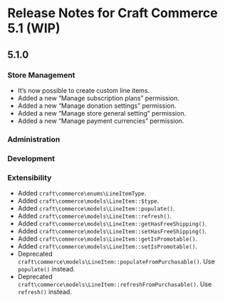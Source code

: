 # Release Notes for Craft Commerce 5.1 (WIP)

## 5.1.0

### Store Management

- It’s now possible to create custom line items.
- Added a new “Manage subscription plans” permission.
- Added a new “Manage donation settings” permission.
- Added a new “Manage store general setting” permission.
- Added a new “Manage payment currencies” permission.

### Administration

### Development

### Extensibility

- Added `craft\commerce\enums\LineItemType`.
- Added `craft\commerce\models\LineItem::$type`.
- Added `craft\commerce\models\LineItem::populate()`.
- Added `craft\commerce\models\LineItem::refresh()`.
- Added `craft\commerce\models\LineItem::getHasFreeShipping()`.
- Added `craft\commerce\models\LineItem::setHasFreeShipping()`.
- Added `craft\commerce\models\LineItem::getIsPromotable()`.
- Added `craft\commerce\models\LineItem::setIsPromotable()`.
- Deprecated `craft\commerce\models\LineItem::populateFromPurchasable()`. Use `populate()` instead.
- Deprecated `craft\commerce\models\LineItem::refreshFromPurchasable()`. Use `refresh()` instead.
